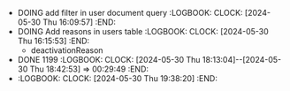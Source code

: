 - DOING add filter in user document query
  :LOGBOOK:
  CLOCK: [2024-05-30 Thu 16:09:57]
  :END:
- DOING Add reasons in users table
  :LOGBOOK:
  CLOCK: [2024-05-30 Thu 16:15:53]
  :END:
	- deactivationReason
- DONE 1199
  :LOGBOOK:
  CLOCK: [2024-05-30 Thu 18:13:04]--[2024-05-30 Thu 18:42:53] =>  00:29:49
  :END:
- :LOGBOOK:
  CLOCK: [2024-05-30 Thu 19:38:20]
  :END: